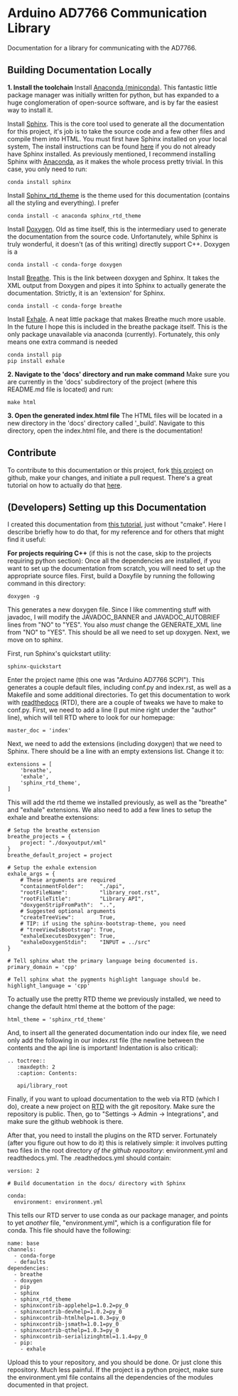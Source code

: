 Arduino AD7766 Communication Library
====================

Documentation for a library for communicating with the AD7766.

Building Documentation Locally
--------------------------------

**1. Install the toolchain**
Install [Anaconda (miniconda)](https://docs.conda.io/en/latest/miniconda.html). This fantastic little package manager was initially written for python, but has expanded to a huge conglomeration of open-source software, and is by far the easiest way to install it.

Install [Sphinx](https://www.sphinx-doc.org/en/master/). This is the core tool used to generate all the documentation for this project, it's job is to take the source code and a few other files and compile them into HTML. You must first have Sphinx installed on your local system, The install instructions can be found [here](https://www.sphinx-doc.org/en/master/usage/installation.html) if you do not already have Sphinx installed. As previously mentioned, I recommend installing Sphinx with [Anaconda](https://www.anaconda.com/), as it makes the whole process pretty trivial. In this case, you only need to run:
```
conda install sphinx
```

Install [Sphinx_rtd_theme](https://pypi.org/project/sphinx-rtd-theme/) is the theme used for this documentation (contains all the styling and everything). I prefer
```
conda install -c anaconda sphinx_rtd_theme
```

Install [Doxygen](https://www.doxygen.nl/index.html). Old as time itself, this is the intermediary used to generate the documentation from the source code. Unfortanutely, while Sphinx is truly wonderful, it doesn't (as of this writing) directly support C++. Doxygen is a 
```
conda install -c conda-forge doxygen
```

Install [Breathe](https://pypi.org/project/breathe/). This is the link between doxygen and Sphinx. It takes the XML output from Doxygen and pipes it into Sphinx to actually generate the documentation. Strictly, it is an 'extension' for Sphinx.
```
conda install -c conda-forge breathe
```

Install [Exhale](https://pypi.org/project/exhale/). A neat little package that makes Breathe much more usable. In the future I hope this is included in the breathe package itself. This is the only package unavailable via anaconda (currently). Fortunately, this only means one extra command is needed

```
conda install pip
pip install exhale

```

**2. Navigate to the 'docs' directory and run make command**
Make sure you are currently in the 'docs' subdirectory of the project (where this README.md file is located) and run:
```
make html
```

**3. Open the generated index.html file**
The HTML files will be located in a new directory in the 'docs' directory called '\_build'. Navigate to this directory, open the index.html file, and there is the documentation!

Contribute
-------------
To contribute to this documentation or this project, fork [this project](https://github.com/edmundsj/pythonAD7766) on github, make your changes, and initiate a pull request. There's a great tutorial on how to actually do that [here](https://blog.scottlowe.org/2015/01/27/using-fork-branch-git-workflow/).

(Developers) Setting up this Documentation
---------------------------------------------
I created this documentation from [this tutorial](https://devblogs.microsoft.com/cppblog/clear-functional-c-documentation-with-sphinx-breathe-doxygen-cmake/), just without "cmake". Here I describe briefly how to do that, for my reference and for others that might find it useful:

**For projects requiring C++** (if this is not the case, skip to the projects requiring python section):
Once all the dependencies are installed, if you want to set up the documentation from scratch, you will need to set up the appropriate source files. First, build a Doxyfile by running the following command in this directory:
```
doxygen -g
```
This generates a new doxygen file. Since I like commenting stuff with javadoc, I will modify the JAVADOC\_BANNER and JAVADOC\_AUTOBRIEF lines from "NO" to "YES". You also *must* change the GENERATE\_XML line from "NO" to "YES". This should be all we need to set up doxygen. Next, we move on to sphinx.

First, run Sphinx's quickstart utility:
```
sphinx-quickstart
```
Enter the project name (this one was "Arduino AD7766 SCPI"). This generates a couple default files, including conf.py and index.rst, as well as a Makefile and some additional directories. To get this documentation to work with [readthedocs](https://readthedocs.org/) (RTD), there are a couple of tweaks we have to make to conf.py. First, we need to add a line (I put mine right under the "author" line), which will tell RTD where to look for our homepage:
```
master_doc = 'index'
```

Next, we need to add the extensions (including doxygen) that we need to Sphinx. There should be a line with an empty extensions list. Change it to:
```
extensions = [
	'breathe',
	'exhale',
	'sphinx_rtd_theme',
]
```
This will add the rtd theme we installed previously, as well as the "breathe" and "exhale" extensions. We also need to add a few lines to setup the exhale and breathe extensions:

```
# Setup the breathe extension
breathe_projects = {
    project: "./doxyoutput/xml"
}
breathe_default_project = project

# Setup the exhale extension
exhale_args = {
    # These arguments are required
    "containmentFolder":     "./api",
    "rootFileName":          "library_root.rst",
    "rootFileTitle":         "Library API",
    "doxygenStripFromPath":  "..",
    # Suggested optional arguments
    "createTreeView":        True,
    # TIP: if using the sphinx-bootstrap-theme, you need
    # "treeViewIsBootstrap": True,
    "exhaleExecutesDoxygen": True,
    "exhaleDoxygenStdin":    "INPUT = ../src"
}

# Tell sphinx what the primary language being documented is.
primary_domain = 'cpp'

# Tell sphinx what the pygments highlight language should be.
highlight_language = 'cpp'
```

To actually use the pretty RTD theme we previously installed, we need to change the default html theme at the bottom of the page:
```
html_theme = 'sphinx_rtd_theme'
```

And, to insert all the generated documentation indo our index file, we need only add the following in our index.rst file (the newline between the contents and the api line is important! Indentation is also critical):
```
.. toctree::
   :maxdepth: 2
   :caption: Contents:

   api/library_root
```
Finally, if you want to upload documentation to the web via RTD (which I do), create a new project on [RTD](https://readthedocs.org/) with the git repository. Make sure the repository is public. Then, go to "Settings -> Admin -> Integrations", and make sure the github webhook is there.

After that, you need to install the plugins on the RTD server. Fortunately (after you figure out how to do it) this is relatively simple: it involves putting two files in the root directory *of the github repository*: environment.yml and readthedocs.yml. The .readthedocs.yml should contain:
```
version: 2

# Build documentation in the docs/ directory with Sphinx

conda:
  environment: environment.yml
```
This tells our RTD server to use conda as our package manager, and points to yet *another* file, "environment.yml", which is a configuration file for conda. This file should have the following:
```
name: base
channels:
  - conda-forge
  - defaults
dependencies:
  - breathe
  - doxygen
  - pip
  - sphinx
  - sphinx_rtd_theme
  - sphinxcontrib-applehelp=1.0.2=py_0
  - sphinxcontrib-devhelp=1.0.2=py_0
  - sphinxcontrib-htmlhelp=1.0.3=py_0
  - sphinxcontrib-jsmath=1.0.1=py_0
  - sphinxcontrib-qthelp=1.0.3=py_0
  - sphinxcontrib-serializinghtml=1.1.4=py_0
  - pip:
    - exhale
```
Upload this to your repository, and you should be done. Or just clone this repository. Much less painful. If the project is a python project, make sure the environment.yml file contains all the dependencies of the modules documented in that project.
